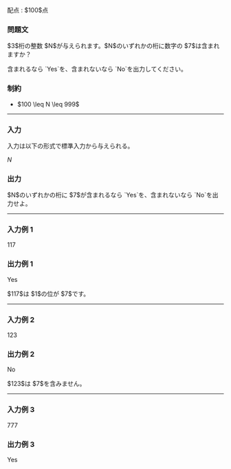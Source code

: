 
<div>

<span>

<span>

<p>
配点 : $100$点
</p>

<div>

<section>

### **問題文**

<p>
$3$桁の整数 $N$が与えられます。$N$のいずれかの桁に数字の $7$は含まれますか？
</p>

<p>
含まれるなら `Yes`を、含まれないなら `No`を出力してください。
</p>

</section>

</div>

<div>

<section>

### **制約**

<ul>

<li>
$100 \leq N \leq 999$
</li>

</ul>

</section>

</div>

---

<div>

<div>

<section>

### **入力**

<p>
入力は以下の形式で標準入力から与えられる。
</p>

<div>

$N$
</div>

</section>

</div>

<div>

<section>

### **出力**

<p>
$N$のいずれかの桁に $7$が含まれるなら `Yes`を、含まれないなら `No`を出力せよ。
</p>

</section>

</div>

</div>

---

<div>

<section>

### **入力例 1**

<div>

117

</div>

</section>

</div>

<div>

<section>

### **出力例 1**

<div>

Yes

</div>

<p>
$117$は $1$の位が $7$です。
</p>

</section>

</div>

---

<div>

<section>

### **入力例 2**

<div>

123

</div>

</section>

</div>

<div>

<section>

### **出力例 2**

<div>

No

</div>

<p>
$123$は $7$を含みません。
</p>

</section>

</div>

---

<div>

<section>

### **入力例 3**

<div>

777

</div>

</section>

</div>

<div>

<section>

### **出力例 3**

<div>

Yes

</div>

</section>

</div>

</span>

</span>

</div>
